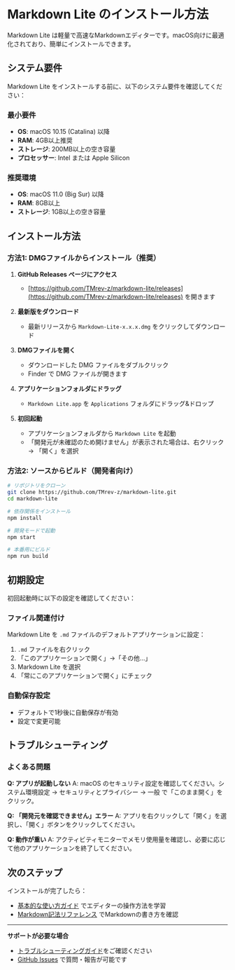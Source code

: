 # Markdown Lite のインストール方法

Markdown Lite は軽量で高速なMarkdownエディターです。macOS向けに最適化されており、簡単にインストールできます。

## システム要件

Markdown Lite をインストールする前に、以下のシステム要件を確認してください：

### 最小要件
- **OS**: macOS 10.15 (Catalina) 以降
- **RAM**: 4GB以上推奨
- **ストレージ**: 200MB以上の空き容量
- **プロセッサー**: Intel または Apple Silicon

### 推奨環境
- **OS**: macOS 11.0 (Big Sur) 以降
- **RAM**: 8GB以上
- **ストレージ**: 1GB以上の空き容量

## インストール方法

### 方法1: DMGファイルからインストール（推奨）

1. **GitHub Releases ページにアクセス**
   - [https://github.com/TMrev-z/markdown-lite/releases](https://github.com/TMrev-z/markdown-lite/releases) を開きます

2. **最新版をダウンロード**
   - 最新リリースから `Markdown-Lite-x.x.x.dmg` をクリックしてダウンロード

3. **DMGファイルを開く**
   - ダウンロードした DMG ファイルをダブルクリック
   - Finder で DMG ファイルが開きます

4. **アプリケーションフォルダにドラッグ**
   - `Markdown Lite.app` を `Applications` フォルダにドラッグ&ドロップ

5. **初回起動**
   - アプリケーションフォルダから `Markdown Lite` を起動
   - 「開発元が未確認のため開けません」が表示された場合は、右クリック → 「開く」を選択

### 方法2: ソースからビルド（開発者向け）

```bash
# リポジトリをクローン
git clone https://github.com/TMrev-z/markdown-lite.git
cd markdown-lite

# 依存関係をインストール
npm install

# 開発モードで起動
npm start

# 本番用にビルド
npm run build
```

## 初期設定

初回起動時に以下の設定を確認してください：

### ファイル関連付け
Markdown Lite を `.md` ファイルのデフォルトアプリケーションに設定：

1. `.md` ファイルを右クリック
2. 「このアプリケーションで開く」→「その他...」
3. Markdown Lite を選択
4. 「常にこのアプリケーションで開く」にチェック

### 自動保存設定
- デフォルトで1秒後に自動保存が有効
- 設定で変更可能

## トラブルシューティング

### よくある問題

**Q: アプリが起動しない**
A: macOS のセキュリティ設定を確認してください。システム環境設定 → セキュリティとプライバシー → 一般 で「このまま開く」をクリック。

**Q: 「開発元を確認できません」エラー**
A: アプリを右クリックして「開く」を選択し、「開く」ボタンをクリックしてください。

**Q: 動作が重い**
A: アクティビティモニターでメモリ使用量を確認し、必要に応じて他のアプリケーションを終了してください。

## 次のステップ

インストールが完了したら：
- [基本的な使い方ガイド](basic-usage.md) でエディターの操作方法を学習
- [Markdown記法リファレンス](markdown-syntax.md) でMarkdownの書き方を確認

---

**サポートが必要な場合**
- [トラブルシューティングガイド](../troubleshooting/common-issues.md)をご確認ください
- [GitHub Issues](https://github.com/TMrev-z/markdown-lite/issues) で質問・報告が可能です
